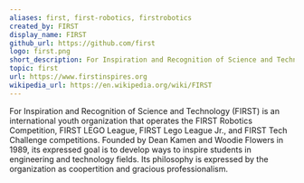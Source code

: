 ```yaml
---
aliases: first, first-robotics, firstrobotics
created_by: FIRST
display_name: FIRST
github_url: https://github.com/first
logo: first.png
short_description: For Inspiration and Recognition of Science and Technology.
topic: first
url: https://www.firstinspires.org
wikipedia_url: https://en.wikipedia.org/wiki/FIRST
---
```


For Inspiration and Recognition of Science and Technology (FIRST) is an international youth organization that operates the FIRST Robotics Competition, FIRST LEGO League, FIRST Lego League Jr., and FIRST Tech Challenge competitions. Founded by Dean Kamen and Woodie Flowers in 1989, its expressed goal is to develop ways to inspire students in engineering and technology fields. Its philosophy is expressed by the organization as coopertition and gracious professionalism. 